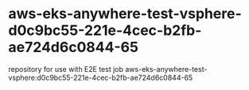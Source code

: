 # aws-eks-anywhere-test-vsphere-d0c9bc55-221e-4cec-b2fb-ae724d6c0844-65
repository for use with E2E test job aws-eks-anywhere-test-vsphere:d0c9bc55-221e-4cec-b2fb-ae724d6c0844-65
